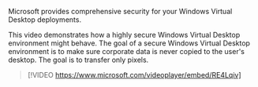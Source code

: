 Microsoft provides comprehensive security for your Windows Virtual Desktop deployments. 

This video demonstrates how a highly secure Windows Virtual Desktop environment might behave. The goal of a secure Windows Virtual Desktop environment is to make sure corporate data is never copied to the user's desktop. The goal is to transfer only pixels.


>[!VIDEO https://www.microsoft.com/videoplayer/embed/RE4Lqiv]
